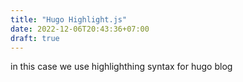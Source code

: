 ```yaml
---
title: "Hugo Highlight.js"
date: 2022-12-06T20:43:36+07:00
draft: true
---
```


in this case we use highlighthing syntax for hugo blog

